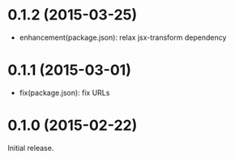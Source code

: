 # 0.1.2 (2015-03-25)

* enhancement(package.json): relax jsx-transform dependency

# 0.1.1 (2015-03-01)

* fix(package.json): fix URLs

# 0.1.0 (2015-02-22)

Initial release.
